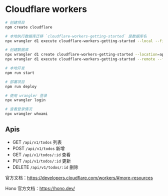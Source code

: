 # Cloudflare workers

```bash
# 创建项目
npm create cloudflare

# 本地执行数据库迁移 `cloudflare-workers-getting-started` 是数据库名
npx wrangler d1 execute cloudflare-workers-getting-started --local --file=seeders/create_todos_table.sql # 本地调试

# 创建数据库
npx wrangler d1 create cloudflare-workers-getting-started --location=apac
npx wrangler d1 execute cloudflare-workers-getting-started --remote --file=seeders/create_todos_table.sql # 推送到Cloudflare

# 本地开发
npm run start

# 部署项目
npm run deploy

# 使用 wrangler 登录
npx wrangler login

# 查看登录情况
npx wrangler whoami
```

## Apis

- GET `/api/v1/todos` 列表
- POST `/api/v1/todos` 新增
- GET `/api/v1/todos/:id` 查看
- PUT `/api/v1/todos/:id` 更新
- DELETE `/api/v1/todos/:id` 删除

官方文档：https://developers.cloudflare.com/workers/#more-resources

Hono 官方文档：https://hono.dev/

